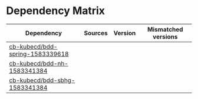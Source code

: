 # Dependency Matrix

Dependency | Sources | Version | Mismatched versions
---------- | ------- | ------- | -------------------
[cb-kubecd/bdd-spring-1583339618](https://github.com/cb-kubecd/bdd-spring-1583339618.git) |  | []() | 
[cb-kubecd/bdd-nh-1583341384](https://github.com/cb-kubecd/bdd-nh-1583341384.git) |  | []() | 
[cb-kubecd/bdd-sbhg-1583341384](https://github.com/cb-kubecd/bdd-sbhg-1583341384.git) |  | []() | 
